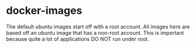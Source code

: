 # docker-images

The default ubuntu images start off with a root account.
All images here are based off an ubuntu image that has a non-root account.
This is important because quite a lot of applications DO NOT run under root.
